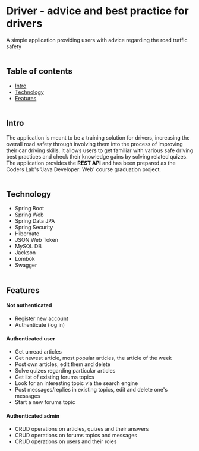 # Driver - advice and best practice for drivers
A simple application providing users with advice regarding the road traffic safety 
<br><br>
## Table of contents
* [Intro](#intro)
* [Technology](#technology)
* [Features](#features)
<br><br>
## Intro
The application is meant to be a training solution for drivers, increasing the overall road safety through involving them into the process of improving their car driving skills. It allows users to get familiar with various safe driving best practices and check their knowledge gains by solving related quizes.<br>
The application provides the <b>REST API</b> and has been prepared as the Coders Lab's 'Java Developer: Web' course graduation project.
<br><br>
## Technology
* Spring Boot
* Spring Web
* Spring Data JPA
* Spring Security
* Hibernate
* JSON Web Token
* MySQL DB
* Jackson
* Lombok
* Swagger
<br><br>
## Features
#### Not authenticated
* Register new account
* Authenticate (log in)
#### Authenticated user
* Get unread articles
* Get newest article, most popular articles, the article of the week
* Post own articles, edit them and delete
* Solve quizes regarding particular articles
* Get list of existing forums topics
* Look for an interesting topic via the search engine
* Post messages/replies in existing topics, edit and delete one's messages
* Start a new forums topic
#### Authenticated admin
* CRUD operations on articles, quizes and their answers
* CRUD operations on forums topics and messages
* CRUD operations on users and their roles

